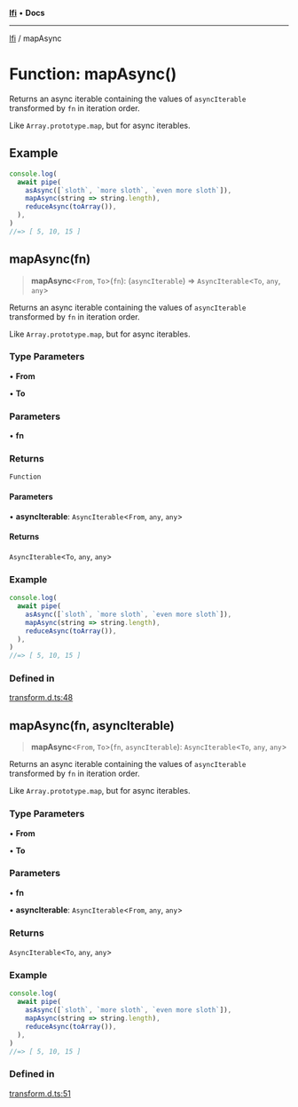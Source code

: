 [**lfi**](../readme.md) • **Docs**

***

[lfi](../globals.md) / mapAsync

# Function: mapAsync()

Returns an async iterable containing the values of `asyncIterable`
transformed by `fn` in iteration order.

Like `Array.prototype.map`, but for async iterables.

## Example

```js
console.log(
  await pipe(
    asAsync([`sloth`, `more sloth`, `even more sloth`]),
    mapAsync(string => string.length),
    reduceAsync(toArray()),
  ),
)
//=> [ 5, 10, 15 ]
```

## mapAsync(fn)

> **mapAsync**\<`From`, `To`\>(`fn`): (`asyncIterable`) => `AsyncIterable`\<`To`, `any`, `any`\>

Returns an async iterable containing the values of `asyncIterable`
transformed by `fn` in iteration order.

Like `Array.prototype.map`, but for async iterables.

### Type Parameters

• **From**

• **To**

### Parameters

• **fn**

### Returns

`Function`

#### Parameters

• **asyncIterable**: `AsyncIterable`\<`From`, `any`, `any`\>

#### Returns

`AsyncIterable`\<`To`, `any`, `any`\>

### Example

```js
console.log(
  await pipe(
    asAsync([`sloth`, `more sloth`, `even more sloth`]),
    mapAsync(string => string.length),
    reduceAsync(toArray()),
  ),
)
//=> [ 5, 10, 15 ]
```

### Defined in

[transform.d.ts:48](https://github.com/TomerAberbach/lfi/blob/e98b31ea37c84de0758cf58c8fcf28193f36b533/src/operations/transform.d.ts#L48)

## mapAsync(fn, asyncIterable)

> **mapAsync**\<`From`, `To`\>(`fn`, `asyncIterable`): `AsyncIterable`\<`To`, `any`, `any`\>

Returns an async iterable containing the values of `asyncIterable`
transformed by `fn` in iteration order.

Like `Array.prototype.map`, but for async iterables.

### Type Parameters

• **From**

• **To**

### Parameters

• **fn**

• **asyncIterable**: `AsyncIterable`\<`From`, `any`, `any`\>

### Returns

`AsyncIterable`\<`To`, `any`, `any`\>

### Example

```js
console.log(
  await pipe(
    asAsync([`sloth`, `more sloth`, `even more sloth`]),
    mapAsync(string => string.length),
    reduceAsync(toArray()),
  ),
)
//=> [ 5, 10, 15 ]
```

### Defined in

[transform.d.ts:51](https://github.com/TomerAberbach/lfi/blob/e98b31ea37c84de0758cf58c8fcf28193f36b533/src/operations/transform.d.ts#L51)
